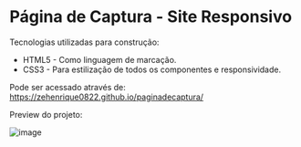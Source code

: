 # Página de Captura - Site Responsivo

Tecnologias utilizadas para construção:

- HTML5 - Como linguagem de marcação.
- CSS3 - Para estilização de todos os componentes e responsividade.

Pode ser acessado através de: https://zehenrique0822.github.io/paginadecaptura/

Preview do projeto:

![image](https://user-images.githubusercontent.com/89668742/154075217-29028e2c-7ada-4e69-91a4-d0137f08f9ba.png)
